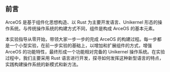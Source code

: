 ## 前言



ArceOS 是基于组件化思想构造、以 Rust 为主要开发语言、Unikernel 形态的操作系统。与传统操作系统的构建方式不同，组件是构成 ArceOS 的基本元素。

本实验指导从零开始，带领大家一步一步的完成 ArceOS 的构建过程。每一步都是一个小型实验，在前一步实验的基础上，以增加和扩展组件的方式，增强 ArceOS 的功能特性，最终形成一个功能相对完备的 Unikernel 操作系统。在实验过程中，我们主要采用 Rust 语言进行开发，探寻如何发挥这种新型语言的特点，实践构建操作系统的新模式和新方法。





<script src="https://utteranc.es/client.js"
        repo="OSLearning365/blog-issues"
        issue-term="pathname"
        theme="github-light"
        crossorigin="anonymous"
        async>
</script>
